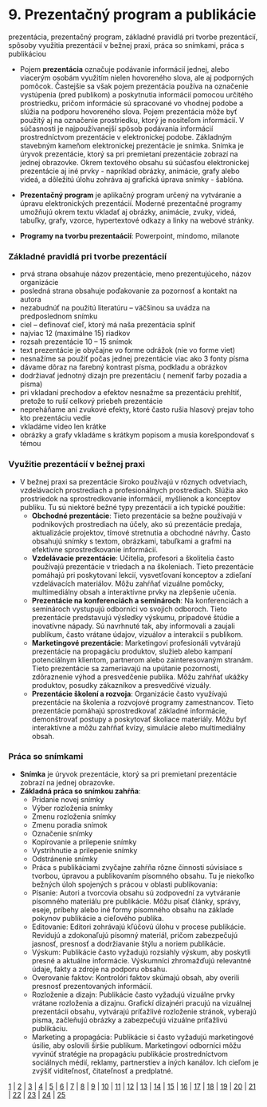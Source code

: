 # 9. Prezentačný program a publikácie
prezentácia, prezentačný program, základné pravidlá pri tvorbe prezentácií, spôsoby využitia prezentácií v bežnej praxi, práca so snímkami, práca s publikáciou

- Pojem **prezentácia** označuje podávanie informácií jednej, alebo viacerým osobám využitím nielen hovoreného slova, ale aj podporných pomôcok. Častejšie sa však pojem prezentácia používa na označenie vystúpenia (pred publikom) a poskytnutia informácií pomocou určitého prostriedku, pričom informácie sú spracované vo vhodnej podobe a slúžia na podporu hovoreného slova. Pojem prezentácia môže byť použitý aj na označenie prostriedku, ktorý je nositeľom informácií. V súčasnosti je najpoužívanejší spôsob podávania informácií prostredníctvom prezentácie v elektronickej podobe. Základným stavebným kameňom elektronickej prezentácie je snímka. Snímka je úryvok prezentácie, ktorý sa pri premietaní prezentácie zobrazí na jednej obrazovke. Okrem textového obsahu sú súčasťou elektronickej prezentácie aj iné prvky - napríklad obrázky, animácie, grafy alebo videá, a dôležitú úlohu zohráva aj grafická úprava snímky - šablóna.

- **Prezentačný program** je aplikačný program určený na vytváranie a úpravu elektronických prezentácií. Moderné prezentačné programy umožňujú okrem textu vkladať aj obrázky, animácie, zvuky, videá, tabuľky, grafy, vzorce, hypertextové odkazy a linky na webové stránky.
- **Programy na tvorbu prezentaácií**: Powerpoint, mindomo, milanote

### Základné pravidlá pri tvorbe prezentácií
-	prvá strana obsahuje názov prezentácie, meno prezentujúceho, názov organizácie
-	posledná strana obsahuje poďakovanie za pozornosť a kontakt na autora
-	nezabudnúť na použitú literatúru – väčšinou sa uvádza na predposlednom snímku
-	ciel – definovať cieľ, ktorý má naša prezentácia splniť
-	najviac 12 (maximálne 15) riadkov
-	rozsah prezentácie 10 – 15 snímok
-	text prezentácie je obyčajne vo forme odrážok (nie vo forme viet)
-	nesnažíme sa použiť počas jednej prezentácie viac ako 3 fonty písma
-	dávame dôraz na farebný kontrast písma, podkladu a obrázkov
-	dodržiavať jednotný dizajn pre prezentáciu ( nemeniť farby pozadia a písma)
-	pri vkladaní prechodov a efektov nesnažme sa prezentáciu prehltiť, pretože to ruší celkový priebeh prezentácie
-	nepreháňame ani zvukové efekty, ktoré často rušia hlasový prejav toho kto prezentáciu vedie
-	vkladáme video len krátke
-	obrázky a grafy vkladáme s krátkym popisom a musia korešpondovať s témou

### Využitie prezentácií v bežnej praxi
- V bežnej praxi sa prezentácie široko používajú v rôznych odvetviach, vzdelávacích prostrediach a profesionálnych prostrediach. Slúžia ako prostriedok na sprostredkovanie informácií, myšlienok a konceptov publiku. Tu sú niektoré bežné typy prezentácií a ich typické použitie:
  - **Obchodné prezentácie**: Tieto prezentácie sa bežne používajú v podnikových prostrediach na účely, ako sú prezentácie predaja, aktualizácie projektov, tímové stretnutia a obchodné návrhy. Často obsahujú snímky s textom, obrázkami, tabuľkami a grafmi na efektívne sprostredkovanie informácií.
  - **Vzdelávacie prezentácie**: Učitelia, profesori a školitelia často používajú prezentácie v triedach a na školeniach. Tieto prezentácie pomáhajú pri poskytovaní lekcií, vysvetľovaní konceptov a zdieľaní vzdelávacích materiálov. Môžu zahŕňať vizuálne pomôcky, multimediálny obsah a interaktívne prvky na zlepšenie učenia.
  - **Prezentácie na konferenciách a seminároch**: Na konferenciách a seminároch vystupujú odborníci vo svojich odboroch. Tieto prezentácie predstavujú výsledky výskumu, prípadové štúdie a inovatívne nápady. Sú navrhnuté tak, aby informovali a zaujali publikum, často vrátane údajov, vizuálov a interakcií s publikom.
  - **Marketingové prezentácie**: Marketingoví profesionáli vytvárajú prezentácie na propagáciu produktov, služieb alebo kampaní potenciálnym klientom, partnerom alebo zainteresovaným stranám. Tieto prezentácie sa zameriavajú na upútanie pozornosti, zdôraznenie výhod a presvedčenie publika. Môžu zahŕňať ukážky produktov, posudky zákazníkov a presvedčivé vizuály.
  - **Prezentácie školení a rozvoja**: Organizácie často využívajú prezentácie na školenia a rozvojové programy zamestnancov. Tieto prezentácie pomáhajú sprostredkovať základné informácie, demonštrovať postupy a poskytovať školiace materiály. Môžu byť interaktívne a môžu zahŕňať kvízy, simulácie alebo multimediálny obsah.

### Práca so snímkami
- **Snímka** je úryvok prezentácie, ktorý sa pri premietaní prezentácie zobrazí na jednej obrazovke. 
- **Základná práca so snímkou zahŕňa**:
  - Pridanie novej snímky
  -	Výber rozloženia snímky
  -	Zmenu rozloženia snímky
  -	Zmenu poradia snímok
  -	Označenie snímky
  -	Kopírovanie a prilepenie snímky
  -	Vystrihnutie a prilepenie snímky
  -	Odstránenie snímky
  -	Práca s publikáciami zvyčajne zahŕňa rôzne činnosti súvisiace s tvorbou, úpravou a publikovaním písomného obsahu. Tu je niekoľko bežných úloh  spojených s prácou v oblasti publikovania:
  -	Písanie: Autori a tvorcovia obsahu sú zodpovední za vytváranie písomného materiálu pre publikácie. Môžu písať články, správy, eseje, príbehy alebo iné formy písomného obsahu na základe pokynov publikácie a cieľového publika.
  -	Editovanie: Editori zohrávajú kľúčovú úlohu v procese publikácie. Revidujú a zdokonaľujú písomný materiál, pričom zabezpečujú jasnosť, presnosť a dodržiavanie štýlu a noriem publikácie. 
  -	Výskum: Publikácie často vyžadujú rozsiahly výskum, aby poskytli presné a aktuálne informácie. Výskumníci zhromažďujú relevantné údaje, fakty a zdroje na podporu obsahu. 
  -	Overovanie faktov: Kontrolóri faktov skúmajú obsah, aby overili presnosť prezentovaných informácií. 
  -	Rozloženie a dizajn: Publikácie často vyžadujú vizuálne prvky vrátane rozloženia a dizajnu. Grafickí dizajnéri pracujú na vizuálnej prezentácii obsahu, vytvárajú príťažlivé rozloženie stránok, vyberajú písma, začleňujú obrázky a zabezpečujú vizuálne príťažlivú publikáciu.
  -	Marketing a propagácia: Publikácie si často vyžadujú marketingové úsilie, aby oslovili širšie publikum. Marketingoví odborníci môžu vyvinúť stratégie na propagáciu publikácie prostredníctvom sociálnych médií, reklamy, partnerstiev a iných kanálov. Ich cieľom je zvýšiť viditeľnosť, čitateľnosť a predplatné.


[1](https://jesuschrist69.github.io/maturitne-otazky-SPSIT-KNM-2023/LYC/) | [2](https://jesuschrist69.github.io/maturitne-otazky-SPSIT-KNM-2023/LYC2/) | [3](https://jesuschrist69.github.io/maturitne-otazky-SPSIT-KNM-2023/LYC3/) | [4](https://jesuschrist69.github.io/maturitne-otazky-SPSIT-KNM-2023/LYC4/) | [5](https://jesuschrist69.github.io/maturitne-otazky-SPSIT-KNM-2023/LYC5/) | [6](https://jesuschrist69.github.io/maturitne-otazky-SPSIT-KNM-2023/LYC6/) | [7](https://jesuschrist69.github.io/maturitne-otazky-SPSIT-KNM-2023/LYC7/) | [8](https://jesuschrist69.github.io/maturitne-otazky-SPSIT-KNM-2023/LYC8/) | [9](https://jesuschrist69.github.io/maturitne-otazky-SPSIT-KNM-2023/LYC9/) | [10](https://jesuschrist69.github.io/maturitne-otazky-SPSIT-KNM-2023/LYC10/) | [11](https://jesuschrist69.github.io/maturitne-otazky-SPSIT-KNM-2023/LYC11/) | [12](https://jesuschrist69.github.io/maturitne-otazky-SPSIT-KNM-2023/LYC12/) | [13](https://jesuschrist69.github.io/maturitne-otazky-SPSIT-KNM-2023/LYC13/) | [14](https://jesuschrist69.github.io/maturitne-otazky-SPSIT-KNM-2023/LYC14/) | [15](https://jesuschrist69.github.io/maturitne-otazky-SPSIT-KNM-2023/LYC15/) | [16](https://jesuschrist69.github.io/maturitne-otazky-SPSIT-KNM-2023/LYC16/) | [17](https://jesuschrist69.github.io/maturitne-otazky-SPSIT-KNM-2023/LYC17/) | [18](https://jesuschrist69.github.io/maturitne-otazky-SPSIT-KNM-2023/LYC18/) | [19](https://jesuschrist69.github.io/maturitne-otazky-SPSIT-KNM-2023/LYC19/) | [20](https://jesuschrist69.github.io/maturitne-otazky-SPSIT-KNM-2023/LYC20/) | [21](https://jesuschrist69.github.io/maturitne-otazky-SPSIT-KNM-2023/LYC21/) | [22](https://jesuschrist69.github.io/maturitne-otazky-SPSIT-KNM-2023/LYC22/) | [23](https://jesuschrist69.github.io/maturitne-otazky-SPSIT-KNM-2023/LYC23/) | [24](https://jesuschrist69.github.io/maturitne-otazky-SPSIT-KNM-2023/LYC24/) | [25](https://jesuschrist69.github.io/maturitne-otazky-SPSIT-KNM-2023/LYC25/)
